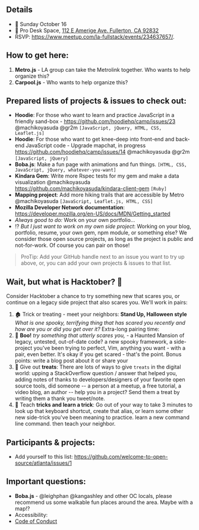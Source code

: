 ## Details
- 📅 Sunday October 16
- 📍 Pro Desk Space, [112 E Amerige Ave. Fullerton, CA 92832](http://www.prodeskspace.com/)
- RSVP: https://www.meetup.com/la-fullstack/events/234637657/.

## How to get here: 
1. **Metro.js** - LA group can take the Metrolink together. Who wants to help organize this? 
2. **Carpool.js** - Who wants to help organize this?

## Prepared lists of projects & issues to check out:
- **Hoodie**: For those who want to learn and practice JavaScript in a friendly sand-box - https://github.com/hoodiehq/camp/issues/23 @machikoyasuda @gr2m `[JavaScript, jQuery, HTML, CSS, Leaflet.js]`
- **Hoodie**: For those who want to get knee-deep into front-end and back-end JavaScript code - Upgrade mapchat, in progress https://github.com/hoodiehq/camp/issues/14 @machikoyasuda @gr2m `[JavaScript, jQuery]`
- **Boba.js**: Make a fun page with animations and fun things. `[HTML, CSS, JavaScript, jQuery, whatever-you-want]`
- **Kindara Gem**: Write more Rspec tests for my gem and make a data visualization @machikoyasuda https://github.com/machikoyasuda/kindara-client-gem `[Ruby]`
- **Mapping project**: Add more hiking trails that are accessible by Metro @machikoyasuda `[JavaScript, Leaflet.js, HTML, CSS]`
- **Mozilla Developer Network documentation**: https://developer.mozilla.org/en-US/docs/MDN/Getting_started
- _Always good to do:_ Work on your own portfolio...
- ⁉️ _But I just want to work on my own side project_: Working on your blog, portfolio, resume, your own gem, npm module, or something else? We consider those open source projects, as long as the project is public and not-for-work. Of course you can pair on those!

> ProTip: Add your GitHub handle next to an issue you want to try up above, or, you can add your own projects & issues to that list. 

## Wait, but what is Hacktober? 🎃
Consider Hacktober a chance to try something new that scares you, or continue on a legacy side project that also scares you. We'll work in pairs:

1. 🏚 Trick or treating - meet your neighbors: **Stand Up, Halloween style** _What is one spooky, terrifying thing that has scared you recently and how are you or did you get over it?_
Extra-long pairing time:
2. :ghost: **Boo!** _try something that utterly scares you,_ - a Haunted Mansion of legacy, untested, out-of-date code? a new spooky framework, a side-project you've been trying to perfect, Vim, anything you want - with a pair, even better. It's okay if you get scared - that's the point. Bonus points: write a blog post about it or share your 
3. :candy: Give out **treats**: There are lots of ways to give `treats` in the digital world: upping a StackOverflow question / answer that helped you, adding notes of thanks to developers/designers of your favorite open source tools, did someone -- a person at a meetup, a free tutorial, a video blog, an author -- help you in a project? Send them a treat by writing them a thank you tweet/note.
4. :jack_o_lantern: Teach **tricks and learn a trick**: Go out of your way to take 3 minutes to look up that keyboard shortcut, create that alias, or learn some other new side-trick you've been meaning to practice. learn a new command line command. then teach your neighbor.

## Participants & projects:
- Add yourself to this list: https://github.com/welcome-to-open-source/atlanta/issues/1

## Important questions: 
- **Boba.js** - @leighphan @kangashley and other OC locals, please recommend us some walkable fun places around the area. Maybe with a map!? 
- Accessibility:
- [Code of Conduct](http://www.fullstack.la/code-of-conduct)
